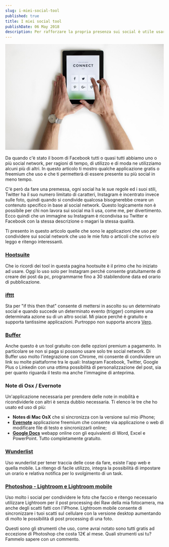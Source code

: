 ```yaml
---
slug: i-miei-social-tool
published: true
title: I miei social tool
publishDate: 06 May 2018
description: Per rafforzare la propria presenza sui social è utile usare dei tool
---
```


![Photo by NordWood Themes on Unsplash](../assets/nordwood-themes-359015-unsplash.jpg)

Da quando c'è stato il boom di Facebook tutti o quasi tutti abbiamo uno o più social network, per ragioni di tempo, di utilizzo e di moda ne utilizziamo alcuni più di altri. In questo articolo ti mostro qualche applicazione gratis o freemium che uso e che ti permetterà di essere presente su più social in meno tempo.

<!--more-->

C'è però da fare una premessa, ogni social ha le sue regole ed i suoi stili, Twitter ha il suo numero limitato di caratteri, Instagram è incentrato invece sulle foto, quindi quando si condivide qualcosa bisognerebbe creare un contenuto specifico in base al social network. Questo logicamente non è possibile per chi non lavora sui social ma li usa, come me, per divertimento. Ecco quindi che un immagine su Instagram è ricondivisa su Twitter e Facebook con la stessa descrizione o magari la stessa qualità.

Ti presento in questo articolo quelle che sono le applicazioni che uso per condividere sui social network che uso le mie foto o articoli che scrivo e/o leggo e ritengo interessanti.

### [Hootsuite](https://hootsuite.com/)
Che io ricordi dei tool in questa pagina hootsuite è il primo che ho iniziato ad usare. Oggi lo uso solo per Instagram perché consente gratuitamente di creare dei post da pc, programmarne fino a 30 stabilendone data ed orario di pubblicazione.

### [ifttt](https://ifttt.com/)
Sta per "if this then that" consente di mettersi in ascolto su un determinato social e quando succede un determinato evento (trigger) compiere una determinata azione su di un altro social. Mi piace perché è gratuito e supporta tantissime applicazioni. Purtroppo non supporta ancora [Vero](https://www.vero.co/).

### [Buffer](https://buffer.com/)
Anche questo è un tool gratuito con delle opzioni premium a pagamento. In particolare se non si paga si possono usare solo tre social network. Di Buffer uso molto l'integrazione con Chrome, mi consente di condividere un link su molte piattaforme tra le quali: Instagram Facebook, Twitter, Google Plus o Linkedin con una ottima possibilità di personalizzazione del post, sia per quanto riguarda il testo ma anche l'immagine di anteprima.

### Note di Osx / Evernote
Un'applicazione necessaria per prendere delle note in mobilità e ricondividerle con altri è senza dubbio necessaria. Ti elenco le tre che ho usato ed uso di più:
- **Notes di Mac OsX** che si sincronizza con la versione sul mio iPhone;
- **[Evernote](https://evernote.com/intl/it)** applicazione freemium che consente via applicazione o web di modificare file di testo e sincronizzarli online;
- **[Google Docs](https://docs.google.com/)** webapp online con gli equivalenti di Word, Excel e PowerPoint. Tutto completamente gratuito.

### [Wunderlist](https://www.wunderlist.com/#/lists/inbox)
Uso wunderlist per tener traccia delle cose da fare, esiste l'app web e quella mobile. La ritengo di facile utilizzo, integra la possibilità di impostare un orario e relativa notifica per lo svolgimento di un task.

### [Photoshop - Lightroom e Lightroom mobile](https://www.adobe.com/it/creativecloud/photography.html)
Uso molto i social per condividere le foto che faccio e ritengo necessario utilizzare Lightroom per il post processing dei Raw della mia fotocamera, ma anche degli scatti fatti con l'iPhone. Lightroom mobile consente di sincronizzare i tuoi scatti sul cellulare con la versione desktop aumentando di molto le possibilità di post processing di una foto.

Questi sono gli strumenti che uso, come avrai notato sono tutti gratis ad eccezione di Photoshop che costa 12€ al mese. Quali strumenti usi tu? Fammelo sapere con un commento.
